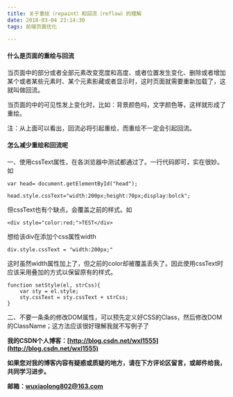 ```yaml
---
title: 关于重绘（repaint）和回流（reflow）的理解
date: 2018-03-04 23:14:30
tags: 前端页面优化

---
```


#### 什么是页面的重绘与回流

当页面中的部分或者全部元素改变宽度和高度、或者位置发生变化、删除或者增加某个或者某些元素时、某个元素影藏或者显示时，这时页面就需要重新加载了，这就叫做回流。

当页面的中的可见性发上变化时，比如：背景颜色吗，文字颜色等，这样就形成了重绘。

注：从上面可以看出，回流必将引起重绘，而重绘不一定会引起回流。

#### 怎么减少重绘和回流呢

一、使用cssText属性，在各浏览器中测试都通过了。一行代码即可，实在很妙。如

```
var head= document.getElementById("head");

head.style.cssText="width:200px;height:70px;display:bolck";
```
但cssText也有个缺点，会覆盖之前的样式。如

```
<div style="color:red;">TEST</div>
```
想给该div在添加个css属性width

```
div.style.cssText = "width:200px;"
```
这时虽然width属性加上了，但之前的color却被覆盖丢失了。因此使用cssText时应该采用叠加的方式以保留原有的样式。

```
function setStyle(el, strCss){
    var sty = el.style;
    sty.cssText = sty.cssText + strCss;
}
```
二、不要一条条的修改DOM属性，可以预先定义好CSS的Class，然后修改DOM的ClassName；这方法应该很好理解我就不写例子了

**我的CSDN个人博客：[http://blog.csdn.net/wxl1555](http://blog.csdn.net/wxl1555)**

**如果您对我的博客内容有疑惑或质疑的地方，请在下方评论区留言，或邮件给我，共同学习进步。**


**邮箱：wuxiaolong802@163.com**